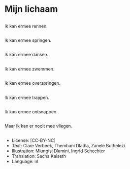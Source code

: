 # Mijn lichaam

##
Ik kan ermee rennen.

##
Ik kan ermee springen.

##
Ik kan ermee dansen.

##
Ik kan ermee zwemmen.

##
Ik kan ermee overspringen.

##
Ik kan ermee trappen.

##
Ik kan ermee ontsnappen.

##
Maar ik kan er nooit mee vliegen.

##
* License: [CC-BY-NC]
* Text: Clare Verbeek, Thembani Dladla, Zanele Buthelezi
* Illustration: Mlungisi Dlamini, Ingrid Schechter
* Translation: Sacha Kalseth
* Language: nl
